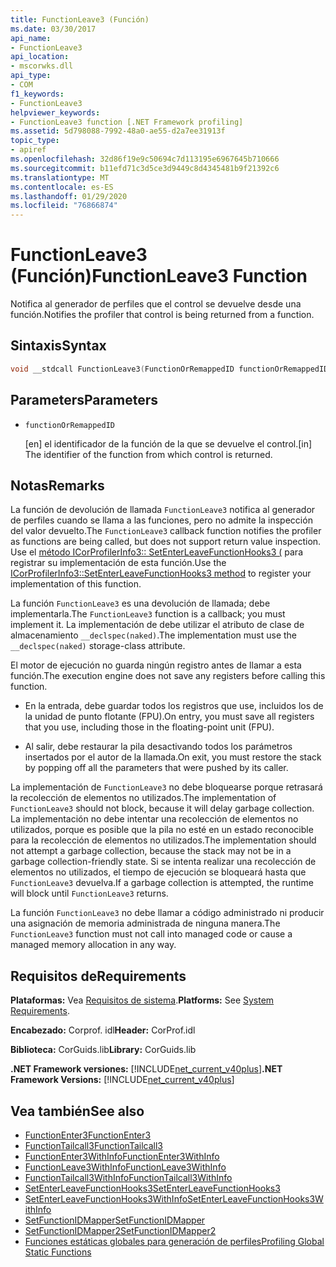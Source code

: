 ```yaml
---
title: FunctionLeave3 (Función)
ms.date: 03/30/2017
api_name:
- FunctionLeave3
api_location:
- mscorwks.dll
api_type:
- COM
f1_keywords:
- FunctionLeave3
helpviewer_keywords:
- FunctionLeave3 function [.NET Framework profiling]
ms.assetid: 5d798088-7992-48a0-ae55-d2a7ee31913f
topic_type:
- apiref
ms.openlocfilehash: 32d86f19e9c50694c7d113195e6967645b710666
ms.sourcegitcommit: b11efd71c3d5ce3d9449c8d4345481b9f21392c6
ms.translationtype: MT
ms.contentlocale: es-ES
ms.lasthandoff: 01/29/2020
ms.locfileid: "76866874"
---
```

# <a name="functionleave3-function"></a><span data-ttu-id="59823-102">FunctionLeave3 (Función)</span><span class="sxs-lookup"><span data-stu-id="59823-102">FunctionLeave3 Function</span></span>
<span data-ttu-id="59823-103">Notifica al generador de perfiles que el control se devuelve desde una función.</span><span class="sxs-lookup"><span data-stu-id="59823-103">Notifies the profiler that control is being returned from a function.</span></span>  
  
## <a name="syntax"></a><span data-ttu-id="59823-104">Sintaxis</span><span class="sxs-lookup"><span data-stu-id="59823-104">Syntax</span></span>  
  
```cpp  
void __stdcall FunctionLeave3(FunctionOrRemappedID functionOrRemappedID);  
```  
  
## <a name="parameters"></a><span data-ttu-id="59823-105">Parameters</span><span class="sxs-lookup"><span data-stu-id="59823-105">Parameters</span></span>  

- `functionOrRemappedID`

  <span data-ttu-id="59823-106">\[en] el identificador de la función de la que se devuelve el control.</span><span class="sxs-lookup"><span data-stu-id="59823-106">\[in] The identifier of the function from which control is returned.</span></span>
  
## <a name="remarks"></a><span data-ttu-id="59823-107">Notas</span><span class="sxs-lookup"><span data-stu-id="59823-107">Remarks</span></span>  
 <span data-ttu-id="59823-108">La función de devolución de llamada `FunctionLeave3` notifica al generador de perfiles cuando se llama a las funciones, pero no admite la inspección del valor devuelto.</span><span class="sxs-lookup"><span data-stu-id="59823-108">The `FunctionLeave3` callback function notifies the profiler as functions are being called, but does not support return value inspection.</span></span> <span data-ttu-id="59823-109">Use el [método ICorProfilerInfo3:: SetEnterLeaveFunctionHooks3 (](icorprofilerinfo3-setenterleavefunctionhooks3-method.md) para registrar su implementación de esta función.</span><span class="sxs-lookup"><span data-stu-id="59823-109">Use the [ICorProfilerInfo3::SetEnterLeaveFunctionHooks3 method](icorprofilerinfo3-setenterleavefunctionhooks3-method.md) to register your implementation of this function.</span></span>  
  
 <span data-ttu-id="59823-110">La función `FunctionLeave3` es una devolución de llamada; debe implementarla.</span><span class="sxs-lookup"><span data-stu-id="59823-110">The `FunctionLeave3` function is a callback; you must implement it.</span></span> <span data-ttu-id="59823-111">La implementación de debe utilizar el atributo de clase de almacenamiento `__declspec(naked)`.</span><span class="sxs-lookup"><span data-stu-id="59823-111">The implementation must use the `__declspec(naked)` storage-class attribute.</span></span>  
  
 <span data-ttu-id="59823-112">El motor de ejecución no guarda ningún registro antes de llamar a esta función.</span><span class="sxs-lookup"><span data-stu-id="59823-112">The execution engine does not save any registers before calling this function.</span></span>  
  
- <span data-ttu-id="59823-113">En la entrada, debe guardar todos los registros que use, incluidos los de la unidad de punto flotante (FPU).</span><span class="sxs-lookup"><span data-stu-id="59823-113">On entry, you must save all registers that you use, including those in the floating-point unit (FPU).</span></span>  
  
- <span data-ttu-id="59823-114">Al salir, debe restaurar la pila desactivando todos los parámetros insertados por el autor de la llamada.</span><span class="sxs-lookup"><span data-stu-id="59823-114">On exit, you must restore the stack by popping off all the parameters that were pushed by its caller.</span></span>  
  
 <span data-ttu-id="59823-115">La implementación de `FunctionLeave3` no debe bloquearse porque retrasará la recolección de elementos no utilizados.</span><span class="sxs-lookup"><span data-stu-id="59823-115">The implementation of `FunctionLeave3` should not block, because it will delay garbage collection.</span></span> <span data-ttu-id="59823-116">La implementación no debe intentar una recolección de elementos no utilizados, porque es posible que la pila no esté en un estado reconocible para la recolección de elementos no utilizados.</span><span class="sxs-lookup"><span data-stu-id="59823-116">The implementation should not attempt a garbage collection, because the stack may not be in a garbage collection-friendly state.</span></span> <span data-ttu-id="59823-117">Si se intenta realizar una recolección de elementos no utilizados, el tiempo de ejecución se bloqueará hasta que `FunctionLeave3` devuelva.</span><span class="sxs-lookup"><span data-stu-id="59823-117">If a garbage collection is attempted, the runtime will block until `FunctionLeave3` returns.</span></span>  
  
 <span data-ttu-id="59823-118">La función `FunctionLeave3` no debe llamar a código administrado ni producir una asignación de memoria administrada de ninguna manera.</span><span class="sxs-lookup"><span data-stu-id="59823-118">The `FunctionLeave3` function must not call into managed code or cause a managed memory allocation in any way.</span></span>  
  
## <a name="requirements"></a><span data-ttu-id="59823-119">Requisitos de</span><span class="sxs-lookup"><span data-stu-id="59823-119">Requirements</span></span>  
 <span data-ttu-id="59823-120">**Plataformas:** Vea [Requisitos de sistema](../../../../docs/framework/get-started/system-requirements.md).</span><span class="sxs-lookup"><span data-stu-id="59823-120">**Platforms:** See [System Requirements](../../../../docs/framework/get-started/system-requirements.md).</span></span>  
  
 <span data-ttu-id="59823-121">**Encabezado:** Corprof. idl</span><span class="sxs-lookup"><span data-stu-id="59823-121">**Header:** CorProf.idl</span></span>  
  
 <span data-ttu-id="59823-122">**Biblioteca:** CorGuids.lib</span><span class="sxs-lookup"><span data-stu-id="59823-122">**Library:** CorGuids.lib</span></span>  
  
 <span data-ttu-id="59823-123">**.NET Framework versiones:** [!INCLUDE[net_current_v40plus](../../../../includes/net-current-v40plus-md.md)]</span><span class="sxs-lookup"><span data-stu-id="59823-123">**.NET Framework Versions:** [!INCLUDE[net_current_v40plus](../../../../includes/net-current-v40plus-md.md)]</span></span>  
  
## <a name="see-also"></a><span data-ttu-id="59823-124">Vea también</span><span class="sxs-lookup"><span data-stu-id="59823-124">See also</span></span>

- [<span data-ttu-id="59823-125">FunctionEnter3</span><span class="sxs-lookup"><span data-stu-id="59823-125">FunctionEnter3</span></span>](functionenter3-function.md)
- [<span data-ttu-id="59823-126">FunctionTailcall3</span><span class="sxs-lookup"><span data-stu-id="59823-126">FunctionTailcall3</span></span>](functiontailcall3-function.md)
- [<span data-ttu-id="59823-127">FunctionEnter3WithInfo</span><span class="sxs-lookup"><span data-stu-id="59823-127">FunctionEnter3WithInfo</span></span>](functiontailcall3-function.md)
- [<span data-ttu-id="59823-128">FunctionLeave3WithInfo</span><span class="sxs-lookup"><span data-stu-id="59823-128">FunctionLeave3WithInfo</span></span>](functionleave3withinfo-function.md)
- [<span data-ttu-id="59823-129">FunctionTailcall3WithInfo</span><span class="sxs-lookup"><span data-stu-id="59823-129">FunctionTailcall3WithInfo</span></span>](functiontailcall3withinfo-function.md)
- [<span data-ttu-id="59823-130">SetEnterLeaveFunctionHooks3</span><span class="sxs-lookup"><span data-stu-id="59823-130">SetEnterLeaveFunctionHooks3</span></span>](icorprofilerinfo3-setenterleavefunctionhooks3-method.md)
- [<span data-ttu-id="59823-131">SetEnterLeaveFunctionHooks3WithInfo</span><span class="sxs-lookup"><span data-stu-id="59823-131">SetEnterLeaveFunctionHooks3WithInfo</span></span>](icorprofilerinfo3-setenterleavefunctionhooks3withinfo-method.md)
- [<span data-ttu-id="59823-132">SetFunctionIDMapper</span><span class="sxs-lookup"><span data-stu-id="59823-132">SetFunctionIDMapper</span></span>](icorprofilerinfo-setfunctionidmapper-method.md)
- [<span data-ttu-id="59823-133">SetFunctionIDMapper2</span><span class="sxs-lookup"><span data-stu-id="59823-133">SetFunctionIDMapper2</span></span>](icorprofilerinfo3-setfunctionidmapper2-method.md)
- [<span data-ttu-id="59823-134">Funciones estáticas globales para generación de perfiles</span><span class="sxs-lookup"><span data-stu-id="59823-134">Profiling Global Static Functions</span></span>](profiling-global-static-functions.md)
